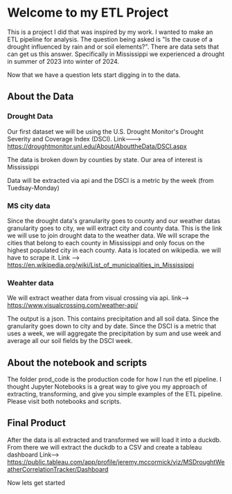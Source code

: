 # Welcome to my ETL Project

This is a project I did that was inspired by my work. I wanted to make an ETL pipeline for analysis. The question being asked is "Is the cause of a drought influenced by rain
and or soil elements?". There are data sets that can get us this answer. Specifically in Mississippi we experienced a drought in summer of 2023 into winter of 2024.

Now that we have a question lets start digging in to the data.

## About the Data
### Drought Data
Our first dataset we will be using the U.S. Drought Monitor's Drought Severity and Coverage Index (DSCI). Link---> https://droughtmonitor.unl.edu/About/AbouttheData/DSCI.aspx

The data is broken down by counties by state. Our area of interest is Mississippi

Data will be extracted via api and the DSCI is a metric by the week (from Tuedsay-Monday)

### MS city data
Since the drought data's granularity goes to county and our weather datas granularity goes to city, we will extract city and county data. This is the link we will use to join drought data to the weather data. We will scrape the cities that belong to each county in Mississippi and only focus on the highest populated city in each county. Aata is located on wikipedia. we will have to scrape it. Link --> https://en.wikipedia.org/wiki/List_of_municipalities_in_Mississippi

### Weahter data
We will extract weather data from visual crossing via api. link--> https://www.visualcrossing.com/weather-api/

The output is a json. This contains precipitation and all soil data. Since the granularity goes down to city and by date. Since the DSCI is a metric that uses a week, we will aggregate the precipitation by sum and use week and average all our soil fields by the DSCI week.

## About the notebook and scripts
The folder prod_code is the production code for how I run the etl pipeline. I thought Jupyter Notebooks is a great way to give you my approach of extracting, transforming, and give you simple examples of the ETL pipeline. Please visit both notebooks and scripts.

## Final Product
After the data is all extracted and transformed we will load it into a duckdb. From there we will extract the duckdb to a CSV and create a tableau dashboard
Link--> https://public.tableau.com/app/profile/jeremy.mccormick/viz/MSDroughtWeatherCorrelationTracker/Dashboard


Now lets get started
